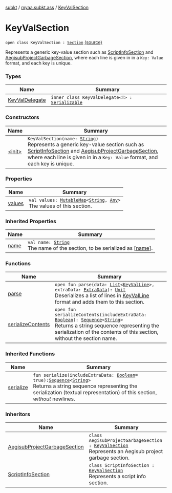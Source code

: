 [subkt](../../index.md) / [myaa.subkt.ass](../index.md) / [KeyValSection](./index.md)

# KeyValSection

`open class KeyValSection : `[`Section`](../-section/index.md) [(source)](https://github.com/Myaamori/SubKt/blob/0.1.13/src/main/kotlin/myaa/subkt/ass/parser.kt#L633)

Represents a generic key-value section such as [ScriptInfoSection](../-script-info-section/index.md) and
[AegisubProjectGarbageSection](../-aegisub-project-garbage-section/index.md), where each line is given in in a
`Key: Value` format, and each key is unique.

### Types

| Name | Summary |
|---|---|
| [KeyValDelegate](-key-val-delegate/index.md) | `inner class KeyValDelegate<T> : `[`Serializable`](https://docs.oracle.com/javase/9/docs/api/java/io/Serializable.html) |

### Constructors

| Name | Summary |
|---|---|
| [&lt;init&gt;](-init-.md) | `KeyValSection(name: `[`String`](https://kotlinlang.org/api/latest/jvm/stdlib/kotlin/-string/index.html)`)`<br>Represents a generic key-value section such as [ScriptInfoSection](../-script-info-section/index.md) and [AegisubProjectGarbageSection](../-aegisub-project-garbage-section/index.md), where each line is given in in a `Key: Value` format, and each key is unique. |

### Properties

| Name | Summary |
|---|---|
| [values](values.md) | `val values: `[`MutableMap`](https://kotlinlang.org/api/latest/jvm/stdlib/kotlin.collections/-mutable-map/index.html)`<`[`String`](https://kotlinlang.org/api/latest/jvm/stdlib/kotlin/-string/index.html)`, `[`Any`](https://kotlinlang.org/api/latest/jvm/stdlib/kotlin/-any/index.html)`>`<br>The values of this section. |

### Inherited Properties

| Name | Summary |
|---|---|
| [name](../-section/name.md) | `val name: `[`String`](https://kotlinlang.org/api/latest/jvm/stdlib/kotlin/-string/index.html)<br>The name of the section, to be serialized as [[name](../-section/name.md)]. |

### Functions

| Name | Summary |
|---|---|
| [parse](parse.md) | `open fun parse(data: `[`List`](https://kotlinlang.org/api/latest/jvm/stdlib/kotlin.collections/-list/index.html)`<`[`KeyValLine`](../-key-val-line/index.md)`>, extraData: `[`ExtraData`](../-extra-data.md)`): `[`Unit`](https://kotlinlang.org/api/latest/jvm/stdlib/kotlin/-unit/index.html)<br>Deserializes a list of lines in [KeyValLine](../-key-val-line/index.md) format and adds them to this section. |
| [serializeContents](serialize-contents.md) | `open fun serializeContents(includeExtraData: `[`Boolean`](https://kotlinlang.org/api/latest/jvm/stdlib/kotlin/-boolean/index.html)`): `[`Sequence`](https://kotlinlang.org/api/latest/jvm/stdlib/kotlin.sequences/-sequence/index.html)`<`[`String`](https://kotlinlang.org/api/latest/jvm/stdlib/kotlin/-string/index.html)`>`<br>Returns a string sequence representing the serialization of the contents of this section, without the section name. |

### Inherited Functions

| Name | Summary |
|---|---|
| [serialize](../-section/serialize.md) | `fun serialize(includeExtraData: `[`Boolean`](https://kotlinlang.org/api/latest/jvm/stdlib/kotlin/-boolean/index.html)` = true): `[`Sequence`](https://kotlinlang.org/api/latest/jvm/stdlib/kotlin.sequences/-sequence/index.html)`<`[`String`](https://kotlinlang.org/api/latest/jvm/stdlib/kotlin/-string/index.html)`>`<br>Returns a string sequence representing the serialization (textual representation) of this section, *without* newlines. |

### Inheritors

| Name | Summary |
|---|---|
| [AegisubProjectGarbageSection](../-aegisub-project-garbage-section/index.md) | `class AegisubProjectGarbageSection : `[`KeyValSection`](./index.md)<br>Represents an Aegisub project garbage section. |
| [ScriptInfoSection](../-script-info-section/index.md) | `class ScriptInfoSection : `[`KeyValSection`](./index.md)<br>Represents a script info section. |
